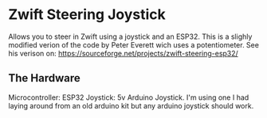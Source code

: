 # Zwift Steering Joystick
Allows you to steer in Zwift using a joystick and an ESP32.
This is a slighly modified verion of the code by Peter Everett wich uses a potentiometer.
See his verison on: https://sourceforge.net/projects/zwift-steering-esp32/

## The Hardware

Microcontroller: ESP32
Joystick: 5v Arduino Joystick. I'm using one I had laying around from an old arduino kit but any arduino joystick should work.



